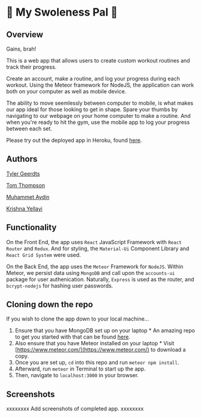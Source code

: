 # :memo: My Swoleness Pal :muscle: 



## Overview
Gains, brah!

This is a web app that allows users to create custom workout routines and track their progress.

Create an account, make a routine, and log your progress during each workout. Using the Meteor framework for NodeJS, the application can work both on your computer as well as mobile device. 

The ability to move seemlessly between computer to mobile, is what makes our app ideal for those looking to get in shape. Spare your thumbs by navigating to our webpage on your home computer to make a routine. And when you're ready to hit the gym, use the mobile app to log your progress between each set.

Please try out the deployed app in Heroku, found [here](http://STILLNEEDSANAME.herokuapp.com).



## Authors
[Tyler Geerdts](https://github.com/tygee713)

[Tom Thompson](https://github.com/tomtom28)

[Muhammet Aydin](https://github.com/darthvader1118)

[Krishna Yellayi](https://github.com/muhammeta7)



## Functionality
On the Front End, the app uses `React` JavaScript Framework with `React Router` and `Redux`. And for styling, the `Material-Ui` Component Library and `React Grid System` were used.

On the Back End, the app uses the `Meteor` Framework for `NodeJS`. Within Meteor, we persist data using `MongoDB` and call upon the `accounts-ui` package for user authenication. Naturally, `Express` is used as the router, and `bcrypt-nodejs` for hashing user passwords.



## Cloning down the repo
If you wish to clone the app down to your local machine...
  1. Ensure that you have MongoDB set up on your laptop
    * An amazing repo to get you started with that can be found [here](https://github.com/dannyvassallo/mongo_lesson).
  2. Also ensure that you have Meteor installed on your laptop
    * Visit [https://www.meteor.com/](https://www.meteor.com/) to download a copy.
  3. Once you are set up, `cd` into this repo and run `meteor npm install`.
  4. Afterward, run `meteor` in Terminal to start up the app.
  5. Then, navigate to `localhost:3000` in your browser.



## Screenshots

xxxxxxxx Add screenshots of completed app. xxxxxxxx

